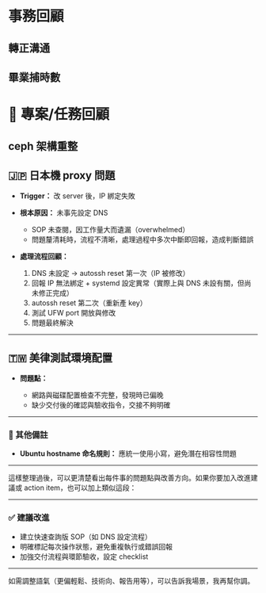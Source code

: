 # 事務回顧


## 轉正溝通 

## 畢業捕時數


# 🔧 專案/任務回顧

## ceph 架構重整


## 🇯🇵 日本機 proxy 問題

* **Trigger：** 改 server 後，IP 綁定失敗

* **根本原因：** 未事先設定 DNS

  * SOP 未查閱，因工作量大而遺漏（overwhelmed）
  * 問題釐清耗時，流程不清晰，處理過程中多次中斷即回報，造成判斷錯誤

* **處理流程回顧：**

  1. DNS 未設定 → autossh reset 第一次（IP 被修改）
  2. 回報 IP 無法綁定 + systemd 設定異常（實際上與 DNS 未設有關，但尚未修正完成）
  3. autossh reset 第二次（重新產 key）
  4. 測試 UFW port 開放與修改
  5. 問題最終解決

---

## 🇹🇼 美律測試環境配置

* **問題點：**

  * 網路與磁碟配置檢查不完整，發現時已偏晚
  * 缺少交付後的確認與驗收指令，交接不夠明確

---

### 📌 其他備註

* **Ubuntu hostname 命名規則：** 應統一使用小寫，避免潛在相容性問題

---

這樣整理過後，可以更清楚看出每件事的問題點與改善方向。如果你要加入改進建議或 action item，也可以加上類似這段：

---

### ✅ 建議改進

* 建立快速查詢版 SOP（如 DNS 設定流程）
* 明確標記每次操作狀態，避免重複執行或錯誤回報
* 加強交付流程與環節驗收，設定 checklist

---

如需調整語氣（更偏輕鬆、技術向、報告用等），可以告訴我場景，我再幫你調。
